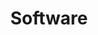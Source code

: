 ---
title: Software

# View.
#   1 = List
#   2 = Compact
#   3 = Card
#   4 = Citation
view: list

# Optional header image (relative to `static/img/` folder).
header:
  caption: ""
  image: ""
---